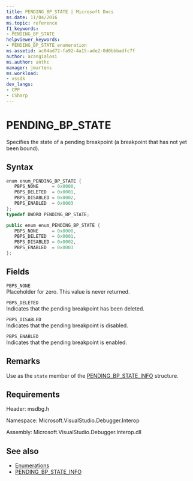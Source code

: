 ```yaml
---
title: PENDING_BP_STATE | Microsoft Docs
ms.date: 11/04/2016
ms.topic: reference
f1_keywords:
- PENDING_BP_STATE
helpviewer_keywords:
- PENDING_BP_STATE enumeration
ms.assetid: ac04ad72-fa92-4a15-ade2-0d0bbbadfc7f
author: acangialosi
ms.author: anthc
manager: jmartens
ms.workload:
- vssdk
dev_langs:
- CPP
- CSharp
---
```

# PENDING_BP_STATE
Specifies the state of a pending breakpoint (a breakpoint that has not yet been bound).

## Syntax

```cpp
enum enum_PENDING_BP_STATE { 
   PBPS_NONE     = 0x0000,
   PBPS_DELETED  = 0x0001,
   PBPS_DISABLED = 0x0002,
   PBPS_ENABLED  = 0x0003
};
typedef DWORD PENDING_BP_STATE;
```

```csharp
public enum enum_PENDING_BP_STATE { 
   PBPS_NONE     = 0x0000,
   PBPS_DELETED  = 0x0001,
   PBPS_DISABLED = 0x0002,
   PBPS_ENABLED  = 0x0003
};
```

## Fields
 `PBPS_NONE`\
 Placeholder for zero. This value is never returned.

 `PBPS_DELETED`\
 Indicates that the pending breakpoint has been deleted.

 `PBPS_DISABLED`\
 Indicates that the pending breakpoint is disabled.

 `PBPS_ENABLED`\
 Indicates that the pending breakpoint is enabled.

## Remarks
 Use as the `state` member of the [PENDING_BP_STATE_INFO](../../../extensibility/debugger/reference/pending-bp-state-info.md) structure.

## Requirements
 Header: msdbg.h

 Namespace: Microsoft.VisualStudio.Debugger.Interop

 Assembly: Microsoft.VisualStudio.Debugger.Interop.dll

## See also
- [Enumerations](../../../extensibility/debugger/reference/enumerations-visual-studio-debugging.md)
- [PENDING_BP_STATE_INFO](../../../extensibility/debugger/reference/pending-bp-state-info.md)
